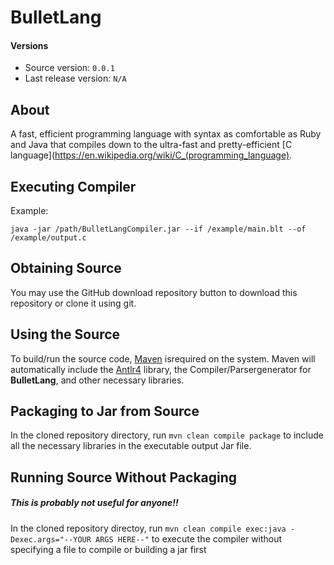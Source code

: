 # BulletLang

#### Versions

* Source version: `0.0.1`
* Last release version: `N/A`

## About

A fast, efficient programming language with syntax as comfortable as Ruby and Java that compiles down to the ultra-fast and pretty-efficient [C language](https://en.wikipedia.org/wiki/C_(programming_language).

## Executing Compiler

Example:

`java -jar /path/BulletLangCompiler.jar --if /example/main.blt --of /example/output.c`

## Obtaining Source

You may use the GitHub download repository button to download this repository or clone it using git.

## Using the Source

To build/run the source code, [Maven](https://maven.apache.org/) isrequired on the system. Maven will automatically include the [Antlr4](http://www.antlr.org/) library, the Compiler/Parsergenerator for **BulletLang**, and other necessary libraries.

## Packaging to Jar from Source

In the cloned repository directory, run `mvn clean compile package` to include all the necessary libraries in the executable output Jar file.

## Running Source Without Packaging

##### This is probably *not* useful for anyone!!

In the cloned repository directoy, run `mvn clean compile exec:java -Dexec.args="--YOUR ARGS HERE--"` to execute the compiler without specifying a file to compile or building a jar first
